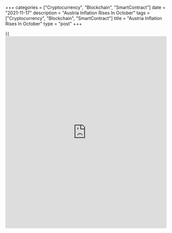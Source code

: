 +++
categories = ["Cryptocurrency", "Blockchain", "SmartContract"]
date = "2021-11-17"
description = "Austria Inflation Rises In October"
tags = ["Cryptocurrency", "Blockchain", "SmartContract"]
title = "Austria Inflation Rises In October"
type = "post"
+++

{{<iframe id="large-banner" src="https://www.bounty.group/#slide=13.0" width="100%" height="600" scrolling="no" style="border: 0px solid rgb(216, 221, 230); border-radius: 3px;">}}

Austria's consumer price inflation increased in October, data from
Statistics Austria showed on Wednesday.

Consumer price inflation rose to 3.7 percent in October from 3.3 percent
in September.

Inflation based on the harmonized index of consumer prices increased 3.7
percent in October from 3.3 percent in the previous month.

On a monthly basis, consumer prices gained 0.6 percent and harmonized
prices rose 0.7 percent in October.

Data showed that transport cost advanced 11.4 percent annually in
October. Housing, water and energy prices were up 4.7 percent.

Prices for restaurants and hotels gained 4.0 percent and food and non-
alcoholic beverages rose 1.1 percent.

For comments and feedback [contact](https://www.playgroundfx.com/contact/): editorial@rtt[news](https://www.letsplayfx.com/blog/forex-news-website/).com

[Economic News][1]

 **What parts of the world are seeing the best (and worst) economic
performances lately? Click[here][2] to check out our [Econ Scorecard][2]
and find out! See up-to-the-moment [ranking](https://www.playgroundfx.com/blog/crypto-exchange-ranking/)s for the best and worst
performers in [GDP][3], [unemployment rate][4], [inflation][5] and much
more.**

   1. www.rtt[news](https://www.letsplayfx.com/blog/forex-news-website/).com/Content/EconomicNews.aspx
   2. www.rtt[news](https://www.letsplayfx.com/blog/forex-news-website/).com/economic-scorecard/world-rank/industrial-production/highest-performance.aspx
   3. www.rtt[news](https://www.letsplayfx.com/blog/forex-news-website/).com/economic-scorecard/world-rank/GDP/highest-performance.aspx
   4. www.rtt[news](https://www.letsplayfx.com/blog/forex-news-website/).com/economic-scorecard/world-rank/unemployment-rate/lowest-performance.aspx
   5. www.rtt[news](https://www.letsplayfx.com/blog/forex-news-website/).com/economic-scorecard/world-rank/CPI/highest-performance.aspx